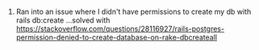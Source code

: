 1) Ran into an issue where I didn't have permissions to create my db with rails db:create ...solved with https://stackoverflow.com/questions/28116927/rails-postgres-permission-denied-to-create-database-on-rake-dbcreateall 

